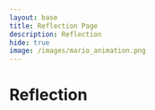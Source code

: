 ```yaml
---
layout: base
title: Reflection Page
description: Reflection
hide: true
image: /images/mario_animation.png
---
```


# Reflection

